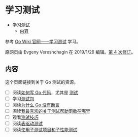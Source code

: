 # 学习测试

- [学习测试](#%e5%ad%a6%e4%b9%a0%e6%b5%8b%e8%af%95)
  - [内容](#%e5%86%85%e5%ae%b9)

参考 [Go Wiki 官网——学习测试](https://github.com/golang/go/wiki/LearnTesting) 学习。

原网页由 Evgeny Vereshchagin 在 2019/1/29 编辑。[第 4 次修订](https://github.com/golang/go/wiki/Home/_history)。

## 内容

这个页面链接到关于 Go 测试的资源。

- [ ] 阅读[如何写 Go 代码](http://golang.org/doc/code.html)，尤其是 [测试](https://golang.org/doc/code.html#Testing)
- [ ] 学习[测试包](http://golang.org/pkg/testing)
- [ ] 阅读[为什么 Go 没有断言](http://golang.org/doc/faq#assertions)
- [ ] 阅读[我最喜欢的关于测试帮助函数在哪里](http://golang.org/doc/faq#testing_framework)
- [ ] 观看[测试技巧](https://talks.golang.org/2014/testing.slide#1)
- [ ] 阅读[表驱动测试](https://github.com/golang/go/wiki/TableDrivenTests)
- [ ] 阅读[使用子测试项目和子性能测试](https://blog.golang.org/subtests)
